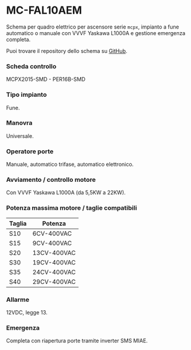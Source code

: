 # MC-FAL10AEM

Schema per quadro elettrico per ascensore serie `mcpx`,
impianto a fune automatico o manuale con VVVF Yaskawa L1000A e gestione emergenza completa.

Puoi trovare il repository dello schema su
<a href="https://github.com/eca-automs/MC-FAL10AEM" target="_blank">GitHub</a>.

### Scheda controllo
MCPX2015-SMD - PER16B-SMD

### Tipo impianto
Fune.

### Manovra
Universale.

### Operatore porte
Manuale, automatico trifase, automatico elettronico.

### Avviamento / controllo motore
Con VVVF Yaskawa L1000A (da 5,5KW a 22KW).

### Potenza massima motore / taglie compatibili
Taglia|Potenza
---|---
S10|6CV-400VAC
S15|9CV-400VAC
S20|13CV-400VAC
S30|19CV-400VAC
S35|24CV-400VAC
S40|29CV-400VAC

### Allarme
12VDC, legge 13.

### Emergenza
Completa con riapertura porte tramite inverter SMS MIAE.
